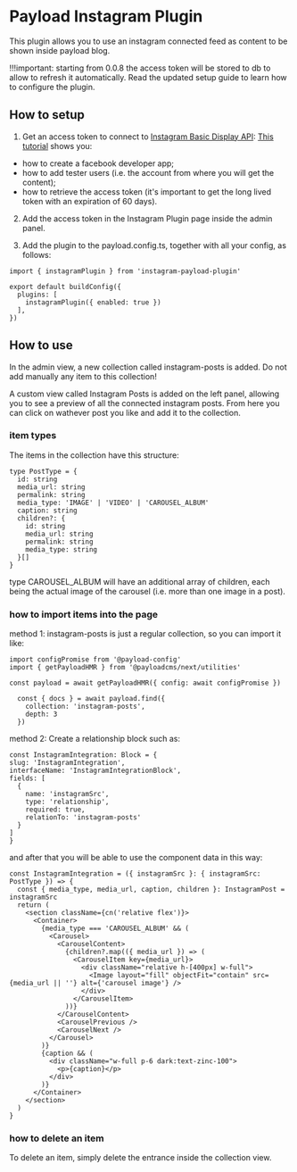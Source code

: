 # Payload Instagram Plugin

This plugin allows you to use an instagram connected feed as content to be shown inside payload blog.

!!!important: starting from 0.0.8 the access token will be stored to db to allow to refresh it automatically. Read the updated setup guide to learn how to configure the plugin.

## How to setup
1. Get an access token to connect to [Instagram Basic Display API](https://developers.facebook.com/docs/instagram-basic-display-api):
[This tutorial](https://developers.facebook.com/docs/instagram-basic-display-api/getting-started) shows you:
- how to create a facebook developer app;
- how to add tester users (i.e. the account from where you will get the content);
- how to retrieve the access token (it's important to get the long lived token with an expiration of 60 days).

2. Add the access token in the Instagram Plugin page inside the admin panel.

3. Add the plugin to the payload.config.ts, together with all your config, as follows:

```
import { instagramPlugin } from 'instagram-payload-plugin'

export default buildConfig({
  plugins: [
    instagramPlugin({ enabled: true })
  ],
})
```

## How to use

In the admin view, a new collection called instagram-posts is added. Do not add manually any item to this collection!

A custom view called Instagram Posts is added on the left panel, allowing you to see a preview of all the connected instagram posts. From here you can click on wathever post you like and add it to the collection.

### item types
The items in the collection have this structure:

```
type PostType = {
  id: string
  media_url: string
  permalink: string
  media_type: 'IMAGE' | 'VIDEO' | 'CAROUSEL_ALBUM'
  caption: string
  children?: {
    id: string
    media_url: string
    permalink: string
    media_type: string
  }[]
}
```

type CAROUSEL_ALBUM will have an additional array of children, each being the actual image of the carousel (i.e. more than one image in a post).

### how to import items into the page

method 1: instagram-posts is just a regular collection, so you can import it like:

```
import configPromise from '@payload-config'
import { getPayloadHMR } from '@payloadcms/next/utilities'

const payload = await getPayloadHMR({ config: await configPromise })

  const { docs } = await payload.find({
    collection: 'instagram-posts',
    depth: 3
  })
  ```

  method 2: Create a relationship block such as:
  ```
  const InstagramIntegration: Block = {
  slug: 'InstagramIntegration',
  interfaceName: 'InstagramIntegrationBlock',
  fields: [
    {
      name: 'instagramSrc',
      type: 'relationship',
      required: true,
      relationTo: 'instagram-posts'
    }
  ]
}
```

and after that you will be able to use the component data in this way:

```
const InstagramIntegration = ({ instagramSrc }: { instagramSrc: PostType }) => {
  const { media_type, media_url, caption, children }: InstagramPost = instagramSrc
  return (
    <section className={cn('relative flex')}>
      <Container>
        {media_type === 'CAROUSEL_ALBUM' && (
          <Carousel>
            <CarouselContent>
              {children?.map(({ media_url }) => (
                <CarouselItem key={media_url}>
                  <div className="relative h-[400px] w-full">
                    <Image layout="fill" objectFit="contain" src={media_url || ''} alt={'carousel image'} />
                  </div>
                </CarouselItem>
              ))}
            </CarouselContent>
            <CarouselPrevious />
            <CarouselNext />
          </Carousel>
        )}
        {caption && (
          <div className="w-full p-6 dark:text-zinc-100">
            <p>{caption}</p>
          </div>
        )}
      </Container>
    </section>
  )
}
```

### how to delete an item
To delete an item, simply delete the entrance inside the collection view.


